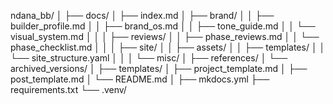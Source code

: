 ndana_bb/
│
├── docs/
│   ├── index.md
│   ├── brand/
│   │   ├── builder_profile.md
│   │   ├── brand_os.md
│   │   ├── tone_guide.md
│   │   └── visual_system.md
│   │
│   ├── reviews/
│   │   ├── phase_reviews.md
│   │   └── phase_checklist.md
│   │
│   ├── site/
│   │   ├── assets/
│   │   ├── templates/
│   │   └── site_structure.yaml
│   │
│   └── misc/
│       ├── references/
│       └── archived_versions/
│
├── templates/
│   ├── project_template.md
│   ├── post_template.md
│   └── README.md
│
├── mkdocs.yml
├── requirements.txt
└── .venv/